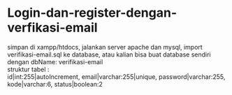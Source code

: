 # Login-dan-register-dengan-verfikasi-email
simpan di xampp/htdocs, jalankan server apache dan mysql, import verifikasi-email.sql ke database, atau kalian bisa buat database sendiri dengan 
dbName: verifikasi-email <br>
struktur tabel :<br>
id|int:255|autoIncrement, 
email|varchar:255|unique, 
password|varchar:255, 
kode|varchar:6, 
status|boolean:2
